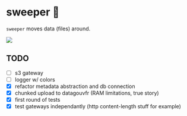 # sweeper 🧹

`sweeper` moves data (files) around.

![](https://media.giphy.com/media/kEWvxeoP9b1HShmFes/giphy.gif)

## TODO

- [ ] s3 gateway
- [ ] logger w/ colors
- [x] refactor metadata abstraction and db connection
- [x] chunked upload to datagouvfr (RAM limitations, true story)
- [x] first round of tests
- [x] test gateways independantly (http content-length stuff for example)
